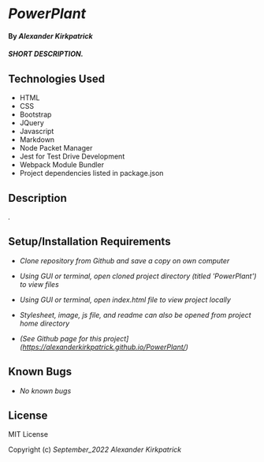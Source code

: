 # _PowerPlant_

#### By _**Alexander Kirkpatrick**_

#### _SHORT DESCRIPTION._

## Technologies Used

* HTML
* CSS
* Bootstrap
* JQuery
* Javascript
* Markdown
* Node Packet Manager
* Jest for Test Drive Development
* Webpack Module Bundler
* Project dependencies listed in package.json

## Description

_._

## Setup/Installation Requirements

* _Clone repository from Github and save a copy on own computer_

* _Using GUI or terminal, open cloned project directory (titled 'PowerPlant') to view files_

* _Using GUI or terminal, open index.html file to view project locally_

* _Stylesheet, image, js file, and readme can also be opened from project home directory_

* _(See Github page for this project](https://alexanderkirkpatrick.github.io/PowerPlant/)_

## Known Bugs

* _No known bugs_

## License

MIT License

Copyright (c) _September_2022_ _Alexander Kirkpatrick_